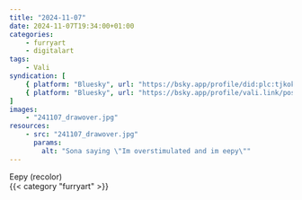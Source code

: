 ```yaml
---
title: "2024-11-07"
date: 2024-11-07T19:34:00+01:00
categories:
    - furryart
    - digitalart
tags:
    - Vali
syndication: [
    { platform: "Bluesky", url: "https://bsky.app/profile/did:plc:tjkokzqdnfzzlaxdjjzzzi5b/post/3laevkwpaj72g", hidden: true },
    { platform: "Bluesky", url: "https://bsky.app/profile/vali.link/post/3laevkwpaj72g" }
]
images:
    - "241107_drawover.jpg"
resources:
    - src: "241107_drawover.jpg"
      params:
        alt: "Sona saying \"Im overstimulated and im eepy\""
---
```

Eepy (recolor)<br>
{{< category "furryart" >}}
